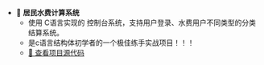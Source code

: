 - 🎯 **居民水费计算系统**
  - 使用 C语言实现的 控制台系统，支持用户登录、水费用户不同类型的分类结算系统。  
  - 是c语言结构体初学者的一个极佳练手实战项目！！！  
  - [🔗 查看项目源代码](https://github.com/jhx77/dos-)
